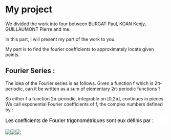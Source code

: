 # My project

We divided the work into four between BURGAT Paul, KOAN Kenjy, GUILLAUMONT Pierre and me.

In this part, I will present my part of the work to you.

My part is to find the fourier coefficients to approximately locate given points.

## Fourier Series :

The idea of the Fourier series is as follows. 
Given a function f which is 2π-periodic, can it be written as a sum of elementary 2π-periodic functions ?  

So either f a function 2π-periodic, integrable on [0,2π], continues in pieces. We call exponential Fourier coefficients of f, the complex numbers defined by :

<p class="untexte" style='box-sizing: border-box; text-align: justify; font-family: "Lucida Sans", "Trebuchet MS", sans-serif; font-size: 16px; line-height: 1.3em; color: rgb(0, 0, 0); font-style: normal; font-variant-ligatures: normal; font-variant-caps: normal; font-weight: 400; letter-spacing: normal; orphans: 2; text-indent: 0px; text-transform: none; white-space: normal; widows: 2; word-spacing: 0px; -webkit-text-stroke-width: 0px; background-color: rgb(255, 255, 255); text-decoration-thickness: initial; text-decoration-style: initial; text-decoration-color: initial;'>Les coefficients de Fourier trigonom&eacute;triques sont eux d&eacute;finis par :</p>
<p><img src="http://www.bibmath.net/dico/f/images/fourierserie2.gif" style="box-sizing: border-box;"><img src="http://www.bibmath.net/dico/f/images/fourierserie3.gif" style="box-sizing: border-box;"><img src="http://www.bibmath.net/dico/f/images/fourierserie4.gif" style="box-sizing: border-box;"></p>
<p><br></p>
